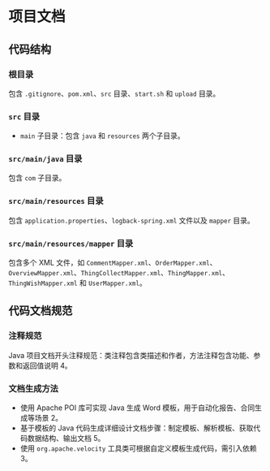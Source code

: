 # 项目文档

## 代码结构
### 根目录
包含 `.gitignore`、`pom.xml`、`src` 目录、`start.sh` 和 `upload` 目录。

### `src` 目录
- `main` 子目录：包含 `java` 和 `resources` 两个子目录。

### `src/main/java` 目录
包含 `com` 子目录。

### `src/main/resources` 目录
包含 `application.properties`、`logback-spring.xml` 文件以及 `mapper` 目录。

### `src/main/resources/mapper` 目录
包含多个 XML 文件，如 `CommentMapper.xml`、`OrderMapper.xml`、`OverviewMapper.xml`、`ThingCollectMapper.xml`、`ThingMapper.xml`、`ThingWishMapper.xml` 和 `UserMapper.xml`。

## 代码文档规范
### 注释规范
Java 项目文档开头注释规范：类注释包含类描述和作者，方法注释包含功能、参数和返回值说明 <mcreference link="https://blog.csdn.net/SL_World/article/details/78245722" index="4">4</mcreference>。

### 文档生成方法
- 使用 Apache POI 库可实现 Java 生成 Word 模板，用于自动化报告、合同生成等场景 <mcreference link="https://blog.csdn.net/weixin_42443533/article/details/144048757" index="2">2</mcreference>。
- 基于模板的 Java 代码生成详细设计文档步骤：制定模板、解析模板、获取代码数据结构、输出文档 <mcreference link="https://www.xjishu.com/zhuanli/55/202210838946.html" index="5">5</mcreference>。
- 使用 `org.apache.velocity` 工具类可根据自定义模板生成代码，需引入依赖 <mcreference link="https://blog.csdn.net/qq_20009015/article/details/104171000" index="3">3</mcreference>。